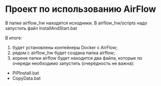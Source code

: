 # Проект по использованию AirFlow
В папке airflow_hw находятся исходники. В airflow_hw/scripts надо запустить файл InstallAndStart.bat

В итоге:
1) будет установлены контейнеры Docker с AirFlow;
2) рядом с airflow_hw будет создана папка airflow;
3) корене папки airflow будет находится два файла, которые по очереди необходимо запустить (очерёдность не важна):
 * PiPInstall.bat
 * CopyData.bat
 